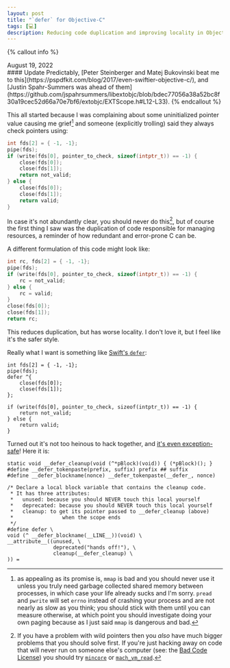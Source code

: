 ```yaml
---
layout: post
title: "`defer` for Objective-C"
tags: [💻]
description: Reducing code duplication and improving locality in Objective-C with macros.
---
```


{% callout info %}
<div class="date-right">August 19, 2022</div>
#### Update
Predictably, [Peter Steinberger and Matej Bukovinski beat me to this](https://pspdfkit.com/blog/2017/even-swiftier-objective-c/), and [Justin Spahr-Summers was ahead of them](https://github.com/jspahrsummers/libextobjc/blob/bdec77056a38a52bc8f30a19cec52d66a70e7bf6/extobjc/EXTScope.h#L12-L33).
{% endcallout %}

This all started because I was complaining about some uninitialized pointer value causing me grief[^mmap] and someone (explicitly trolling) said they always check pointers using:

``` c
int fds[2] = { -1, -1}; 
pipe(fds);
if (write(fds[0], pointer_to_check, sizeof(intptr_t)) == -1) {
    close(fds[0]);
    close(fds[1]);
    return not_valid;
} else {
    close(fds[0]);
    close(fds[1]);
    return valid;
}
```

In case it's not abundantly clear, you should never do this[^mincore], but of course the first thing I saw was the duplication of code responsible for managing resources, a reminder of how redundant and error-prone C can be.

A different formulation of this code might look like:

``` c
int rc, fds[2] = { -1, -1}; 
pipe(fds);
if (write(fds[0], pointer_to_check, sizeof(intptr_t)) == -1) {
    rc = not_valid;
} else {
    rc = valid;
}
close(fds[0]);
close(fds[1]);
return rc;
```

This reduces duplication, but has worse locality. I don't love it, but I feel like it's the safer style.

Really what I want is something like [Swift's `defer`](https://docs.swift.org/swift-book/ReferenceManual/Statements.html#ID532):

``` objective_c
int fds[2] = { -1, -1}; 
pipe(fds);
defer ^{
    close(fds[0]);
    close(fds[1]);
};

if (write(fds[0], pointer_to_check, sizeof(intptr_t)) == -1) {
    return not_valid;
} else {
    return valid;
}
```

Turned out it's not too heinous to hack together, and [it's even exception-safe](https://gist.github.com/numist/1cc7d4ee6355380cdb5e91585189247b)! Here it is:

``` objective_c
static void __defer_cleanup(void (^*pBlock)(void)) { (*pBlock)(); }
#define __defer_tokenpaste(prefix, suffix) prefix ## suffix
#define __defer_blockname(nonce) __defer_tokenpaste(__defer_, nonce)

/* Declare a local block variable that contains the cleanup code.
 * It has three attributes:
 *   unused: because you should NEVER touch this local yourself
 *   deprecated: because you should NEVER touch this local yourself
 *   cleanup: to get its pointer passed to __defer_cleanup (above)
 *                when the scope ends
 */
#define defer \
void (^ __defer_blockname(__LINE__))(void) \
__attribute__((unused, \
               deprecated("hands off!"), \
               cleanup(__defer_cleanup) \
)) = 
```

[^mmap]: as appealing as its promise is, `mmap` is bad and you should never use it unless you truly need garbage collected shared memory between processes, in which case your life already sucks and I'm sorry. `pread` and `pwrite` will set `errno` instead of crashing your process and are not nearly as slow as you think; you should stick with them until you can measure otherwise, at which point you should investigate doing your own paging because as I just said `mmap` is dangerous and bad.
[^mincore]: If you have a problem with wild pointers then you _also_ have much bigger problems that you should solve first. If you're just hacking away on code that will never run on someone else's computer (see: the [Bad Code License](/LICENSES/Bad%20Code.txt)) you should try [`mincore`](https://man7.org/linux/man-pages/man2/mincore.2.html) or [`mach_vm_read`](https://developer.apple.com/documentation/kernel/1402405-mach_vm_read).
